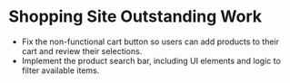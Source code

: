 # Shopping Site Outstanding Work

- Fix the non-functional cart button so users can add products to their cart and review their selections.
- Implement the product search bar, including UI elements and logic to filter available items.

